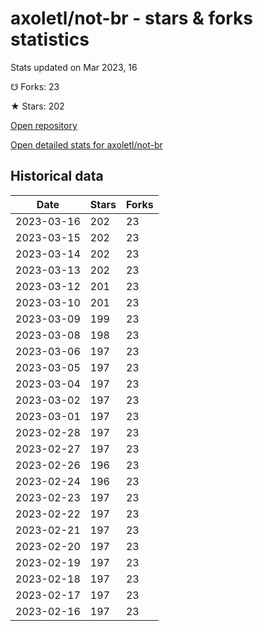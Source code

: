 # axoletl/not-br - stars & forks statistics

Stats updated on Mar 2023, 16

☋ Forks: 23

★ Stars: 202

[Open repository](https://github.com/axoletl/not-br)

[Open detailed stats for axoletl/not-br](https://reviewgithub.com/rep/axoletl/not-br)

## Historical data
| Date | Stars | Forks |
|------|-------|-------|
| 2023-03-16 | 202 | 23 | 
| 2023-03-15 | 202 | 23 | 
| 2023-03-14 | 202 | 23 | 
| 2023-03-13 | 202 | 23 | 
| 2023-03-12 | 201 | 23 | 
| 2023-03-10 | 201 | 23 | 
| 2023-03-09 | 199 | 23 | 
| 2023-03-08 | 198 | 23 | 
| 2023-03-06 | 197 | 23 | 
| 2023-03-05 | 197 | 23 | 
| 2023-03-04 | 197 | 23 | 
| 2023-03-02 | 197 | 23 | 
| 2023-03-01 | 197 | 23 | 
| 2023-02-28 | 197 | 23 | 
| 2023-02-27 | 197 | 23 | 
| 2023-02-26 | 196 | 23 | 
| 2023-02-24 | 196 | 23 | 
| 2023-02-23 | 197 | 23 | 
| 2023-02-22 | 197 | 23 | 
| 2023-02-21 | 197 | 23 | 
| 2023-02-20 | 197 | 23 | 
| 2023-02-19 | 197 | 23 | 
| 2023-02-18 | 197 | 23 | 
| 2023-02-17 | 197 | 23 | 
| 2023-02-16 | 197 | 23 | 

